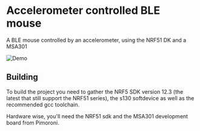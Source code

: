 # Accelerometer controlled BLE mouse
A BLE mouse controlled by an accelerometer, using the NRF51 DK and a MSA301

![Demo](./demo.gif "Demo")


## Building
To build the project you need to gather the NRF5 SDK version 12.3 (the latest that still support the NRF51 series), the s130 softdevice as well as the recommended gcc toolchain.

Hardware wise, you'll need the NRF51 sdk and the MSA301 development board from Pimoroni.
